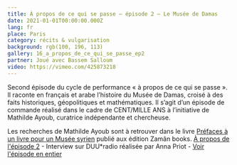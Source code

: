 ```yaml
---
title: À propos de ce qui se passe – épisode 2 – Le Musée de Damas
date: 2021-01-01T00:00:00.000Z
lang: fr
place: Paris
category: récits & vulgarisation
background: rgb(100, 196, 113)
gallery: 16_a_propos_de_ce_qui_se_passe_ep2
partner: Joué avec Bassem Salloum
video: https://vimeo.com/425873218
---
```

Second épisode du cycle de performance « à propos de ce qui se passe ». Il raconte en français et arabe l’histoire du Musée de Damas, croisé à des faits historiques, géopolitiques et mathématiques. Il s’agit d’un épisode de commande réalisé dans le cadre de CENT/MILLE ANS à l’initiative de Mathilde Ayoub, curatrice indépendante et chercheuse. 

 Les recherches de Mathilde Ayoub sont à retrouver dans le livre [Préfaces à un livre pour un Musée syrien](http://zamanbc.com/prefaces-a-un-livre-pour-un-musee-syrien/) publié aux édition Zamân books.
[À propos de l'épisode 2](https://duuuradio.fr/archive/juliette-nier-a-propos-de-ce-qui-se-passe-le-musee-de-damas) - Interview sur DUU*radio réalisée par Anna Priot  - 
[Voir l'épisode en entier](https://www.youtube.com/embed/QRS8AO1MCBQ) 